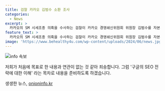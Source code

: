 ```yaml
---
title: 검찰 카카오 김범수 소환 조사
categories:
  - News
excerpt: >
  카카오의 SM 시세조종 의혹을 수사하는 검찰이 카카오 경영쇄신위원회 위원장 김범수를 자본시장법 위반 혐의로 소환했다. 
feature_text: >
  카카오의 SM 시세조종 의혹을 수사하는 검찰이 카카오 경영쇄신위원회 위원장 김범수를 자본시장법 위반 혐의로 소환했다. 
image: 'https://www.behealthy4u.com/wp-content/uploads/2024/06/news.jpg'
---
```


<p><img src="https://www.behealthy4u.com/wp-content/uploads/2024/06/news.jpg" alt="info 속보" /></p>

<p>저희가 처음에 목표로 한 내용과 연관이 없는 것 같아 죄송합니다. 그럼 '구글의 SEO 전략에 대한 이해' 라는 목차로 내용을 준비하도록 하겠습니다.</p>
생생한 뉴스, <a href="https://onioninfo.kr" rel="dofollow">onioninfo.kr</a>


